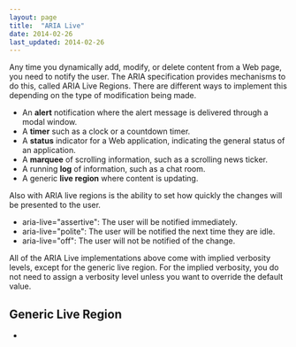 ```yaml
---
layout: page
title:  "ARIA Live"
date: 2014-02-26
last_updated: 2014-02-26
---
```


Any time you dynamically add, modify, or delete content from a Web page, you need to notify the user. The ARIA specification provides mechanisms to do this, called ARIA Live Regions. There are different ways to implement this depending on the type of modification being made.

-   An **alert** notification where the alert message is delivered through a modal window.
-   A **timer** such as a clock or a countdown timer.
-   A **status** indicator for a Web application, indicating the general status of an application.
-   A **marquee** of scrolling information, such as a scrolling news ticker.
-   A running **log** of information, such as a chat room.
-   A generic **live region** where content is updating.

Also with ARIA live regions is the ability to set how quickly the changes will be presented to the user.

-   aria-live="assertive": The user will be notified immediately.
-   aria-live="polite": The user will be notified the next time they are idle.
-   aria-live="off": The user will not be notified of the change.

All of the ARIA Live implementations above come with implied verbosity levels, except for the generic live region. For the implied verbosity, you do not need to assign a verbosity level unless you want to override the default value.

Generic Live Region
-------------------

-   
